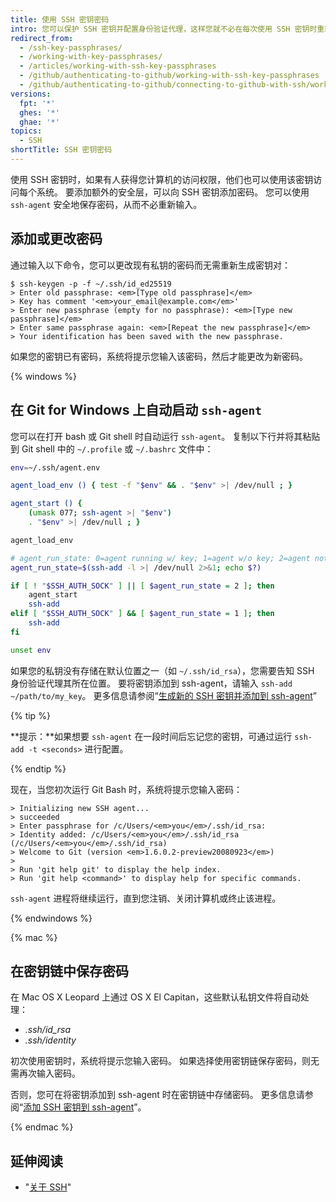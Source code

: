 ```yaml
---
title: 使用 SSH 密钥密码
intro: 您可以保护 SSH 密钥并配置身份验证代理，这样您就不必在每次使用 SSH 密钥时重新输入密码。
redirect_from:
  - /ssh-key-passphrases/
  - /working-with-key-passphrases/
  - /articles/working-with-ssh-key-passphrases
  - /github/authenticating-to-github/working-with-ssh-key-passphrases
  - /github/authenticating-to-github/connecting-to-github-with-ssh/working-with-ssh-key-passphrases
versions:
  fpt: '*'
  ghes: '*'
  ghae: '*'
topics:
  - SSH
shortTitle: SSH 密钥密码
---
```


使用 SSH 密钥时，如果有人获得您计算机的访问权限，他们也可以使用该密钥访问每个系统。 要添加额外的安全层，可以向 SSH 密钥添加密码。 您可以使用 `ssh-agent` 安全地保存密码，从而不必重新输入。

## 添加或更改密码

通过输入以下命令，您可以更改现有私钥的密码而无需重新生成密钥对：

```shell
$ ssh-keygen -p -f ~/.ssh/id_ed25519
> Enter old passphrase: <em>[Type old passphrase]</em>
> Key has comment '<em>your_email@example.com</em>'
> Enter new passphrase (empty for no passphrase): <em>[Type new passphrase]</em>
> Enter same passphrase again: <em>[Repeat the new passphrase]</em>
> Your identification has been saved with the new passphrase.
```

如果您的密钥已有密码，系统将提示您输入该密码，然后才能更改为新密码。

{% windows %}

## 在 Git for Windows 上自动启动 `ssh-agent`

您可以在打开 bash 或 Git shell 时自动运行 `ssh-agent`。 复制以下行并将其粘贴到 Git shell 中的 `~/.profile` 或 `~/.bashrc` 文件中：

``` bash
env=~/.ssh/agent.env

agent_load_env () { test -f "$env" && . "$env" >| /dev/null ; }

agent_start () {
    (umask 077; ssh-agent >| "$env")
    . "$env" >| /dev/null ; }

agent_load_env

# agent_run_state: 0=agent running w/ key; 1=agent w/o key; 2=agent not running
agent_run_state=$(ssh-add -l >| /dev/null 2>&1; echo $?)

if [ ! "$SSH_AUTH_SOCK" ] || [ $agent_run_state = 2 ]; then
    agent_start
    ssh-add
elif [ "$SSH_AUTH_SOCK" ] && [ $agent_run_state = 1 ]; then
    ssh-add
fi

unset env
```

如果您的私钥没有存储在默认位置之一（如 `~/.ssh/id_rsa`），您需要告知 SSH 身份验证代理其所在位置。 要将密钥添加到 ssh-agent，请输入 `ssh-add ~/path/to/my_key`。 更多信息请参阅“[生成新的 SSH 密钥并添加到 ssh-agent](/articles/generating-a-new-ssh-key-and-adding-it-to-the-ssh-agent/)”

{% tip %}

**提示：**如果想要 `ssh-agent` 在一段时间后忘记您的密钥，可通过运行 `ssh-add -t <seconds>` 进行配置。

{% endtip %}

现在，当您初次运行 Git Bash 时，系统将提示您输入密码：

```shell
> Initializing new SSH agent...
> succeeded
> Enter passphrase for /c/Users/<em>you</em>/.ssh/id_rsa:
> Identity added: /c/Users/<em>you</em>/.ssh/id_rsa (/c/Users/<em>you</em>/.ssh/id_rsa)
> Welcome to Git (version <em>1.6.0.2-preview20080923</em>)
>
> Run 'git help git' to display the help index.
> Run 'git help <command>' to display help for specific commands.
```

`ssh-agent` 进程将继续运行，直到您注销、关闭计算机或终止该进程。

{% endwindows %}

{% mac %}

## 在密钥链中保存密码

在 Mac OS X Leopard 上通过 OS X El Capitan，这些默认私钥文件将自动处理：

- *.ssh/id_rsa*
- *.ssh/identity*

初次使用密钥时，系统将提示您输入密码。 如果选择使用密钥链保存密码，则无需再次输入密码。

否则，您可在将密钥添加到 ssh-agent 时在密钥链中存储密码。 更多信息请参阅“[添加 SSH 密钥到 ssh-agent](/articles/generating-a-new-ssh-key-and-adding-it-to-the-ssh-agent#adding-your-ssh-key-to-the-ssh-agent)”。

{% endmac %}

## 延伸阅读

- "[关于 SSH](/articles/about-ssh)"
